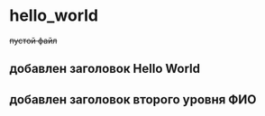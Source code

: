 # hello_world
~~пустой файл~~
## добавлен заголовок Hello World
## добавлен заголовок второго уровня ФИО
